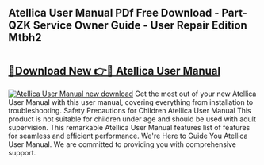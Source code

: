 ## Atellica User Manual PDf Free Download - Part-QZK Service Owner Guide - User Repair Edition Mtbh2

# <h2><a href="http://bc36006.oget.top/?id=Atellica+User+Manual">🔗Download New 👉🔴 Atellica User Manual</a></h2>

[![Atellica User Manual new download](https://i.imgur.com/5g1atiW.png)](http://bc36006.oget.top/?id=Atellica+User+Manual)
Get the most out of your new Atellica User Manual with this user manual, covering everything from installation to troubleshooting. Safety Precautions for Children Atellica User Manual This product is not suitable for children under age and should be used with adult supervision. This remarkable Atellica User Manual features list of features for seamless and efficient performance. We're Here to Guide You Atellica User Manual. We are committed to providing you with comprehensive support.
